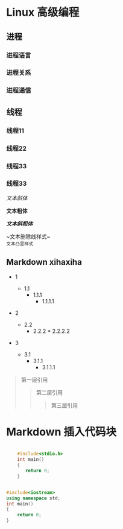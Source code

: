# Linux 高级编程
## 进程
### 进程语言
### 进程关系
### 进程通信

## 线程
### 线程11
### 线程22
### 线程33
### 线程33

*文本斜体*

**文本粗体**

***文本斜粗体***
</br>

~文本删除线样式~</br>
`文本凸显样式`</br>


## Markdown xihaxiha

* 1
	 * 1.1
  		* 1.1.1
   			 * 1.1.1.1

* 2
  	* 2.2
   		* 2.2.2
    			 * 2.2.2.2
* 3
	* 3.1
		* 3.1.1
			* 3.1.1.1


> 第一层引用
>> 第二层引用
>>> 第三层引用



# Markdown 插入代码块

```c
  
	#include<stdio.h>
	int main()
	{	
	   return 0;
	}
```

```cpp

#include<iostream>
using namespace std;
int main()
{
    return 0;
}
```
